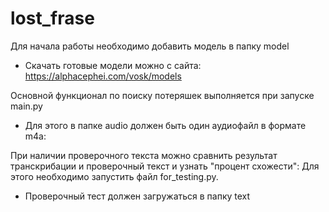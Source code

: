 ﻿# lost_frase
Для начала работы необходимо добавить модель в папку model
- Скачать готовые модели можно с сайта: https://alphacephei.com/vosk/models

Основной функционал по поиску потеряшек выполняется при запуске main.py
- Для этого в папке audio должен быть один аудиофайл в формате m4a:
  
При наличии проверочного текста можно сравнить результат транскрибации и проверочный текст и узнать "процент схожести": Для этого необходимо запустить файл for_testing.py.
- Проверочный тест должен загружаться в папку text

